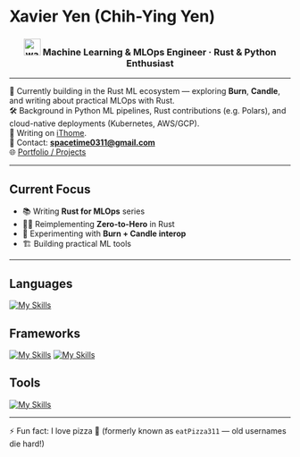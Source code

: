 # Xavier Yen (Chih-Ying Yen)

<h3 align="center"><img src="https://user-images.githubusercontent.com/18350557/176309783-0785949b-9127-417c-8b55-ab5a4333674e.gif" alt="waving hand" width="30"> Machine Learning & MLOps Engineer · Rust & Python Enthusiast</h3>

---

🚀 Currently building in the Rust ML ecosystem — exploring **Burn**, **Candle**, and writing about practical MLOps with Rust.  
🛠️ Background in Python ML pipelines, Rust contributions (e.g. Polars), and cloud-native deployments (Kubernetes, AWS/GCP).  
📝 Writing on [iThome](https://ithelp.ithome.com.tw/users/20141304/articles).  
💌 Contact: **spacetime0311@gmail.com**  
🌐 [Portfolio / Projects](https://xavierforge.github.io/)  

---

## Current Focus

- 📚 Writing **Rust for MLOps** series  
- 🧑‍🔬 Reimplementing **Zero-to-Hero** in Rust  
- 🔬 Experimenting with **Burn + Candle interop**  
- 🏗️ Building practical ML tools

---

## Languages

[![My Skills](https://skillicons.dev/icons?i=py,rust,scala,postgres)](https://skillicons.dev)

## Frameworks

[![My Skills](https://skillicons.dev/icons?i=pytorch,tensorflow,sklearn,flask)](https://skillicons.dev)
[![My Skills](https://simpleskill.icons.workers.dev/svg?i=polars,pandas,plotly&theme=light)](#)

## Tools

[![My Skills](https://skillicons.dev/icons?i=docker,kubernetes,aws,gcp)](https://skillicons.dev)

---

⚡ Fun fact: I love pizza 🍕 (formerly known as `eatPizza311` — old usernames die hard!)  
